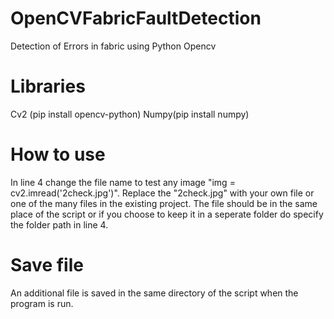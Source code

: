 # OpenCVFabricFaultDetection
Detection of Errors in fabric using Python Opencv 

# Libraries
Cv2 (pip install opencv-python)
Numpy(pip install numpy)

# How to use
In line 4 change the file name to test any image "img = cv2.imread('2check.jpg')". Replace the "2check.jpg" with your own file or one of the many files in the existing project. The file should be in the same place of the script or if you choose to keep it in a seperate folder do specify the folder path in line 4.

# Save file
An additional file is saved in the same directory of the script when the program is run. 

